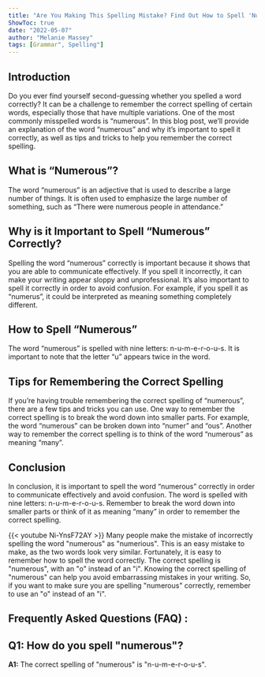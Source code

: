 ```yaml
---
title: "Are You Making This Spelling Mistake? Find Out How to Spell 'Numerous' Right Now!"
ShowToc: true 
date: "2022-05-07"
author: "Melanie Massey" 
tags: [Grammar", Spelling"]
---
```

## Introduction
Do you ever find yourself second-guessing whether you spelled a word correctly? It can be a challenge to remember the correct spelling of certain words, especially those that have multiple variations. One of the most commonly misspelled words is “numerous”. In this blog post, we’ll provide an explanation of the word “numerous” and why it’s important to spell it correctly, as well as tips and tricks to help you remember the correct spelling. 

## What is “Numerous”?
The word “numerous” is an adjective that is used to describe a large number of things. It is often used to emphasize the large number of something, such as “There were numerous people in attendance.” 

## Why is it Important to Spell “Numerous” Correctly?
Spelling the word “numerous” correctly is important because it shows that you are able to communicate effectively. If you spell it incorrectly, it can make your writing appear sloppy and unprofessional. It’s also important to spell it correctly in order to avoid confusion. For example, if you spell it as “numerus”, it could be interpreted as meaning something completely different. 

## How to Spell “Numerous”
The word “numerous” is spelled with nine letters: n-u-m-e-r-o-u-s. It is important to note that the letter “u” appears twice in the word. 

## Tips for Remembering the Correct Spelling
If you’re having trouble remembering the correct spelling of “numerous”, there are a few tips and tricks you can use. One way to remember the correct spelling is to break the word down into smaller parts. For example, the word “numerous” can be broken down into “numer” and “ous”. Another way to remember the correct spelling is to think of the word “numerous” as meaning “many”. 

## Conclusion
In conclusion, it is important to spell the word “numerous” correctly in order to communicate effectively and avoid confusion. The word is spelled with nine letters: n-u-m-e-r-o-u-s. Remember to break the word down into smaller parts or think of it as meaning “many” in order to remember the correct spelling.

{{< youtube Ni-YnsF72AY >}} 
Many people make the mistake of incorrectly spelling the word "numerous" as "numerious". This is an easy mistake to make, as the two words look very similar. Fortunately, it is easy to remember how to spell the word correctly. The correct spelling is "numerous", with an "o" instead of an "i". Knowing the correct spelling of "numerous" can help you avoid embarrassing mistakes in your writing. So, if you want to make sure you are spelling "numerous" correctly, remember to use an "o" instead of an "i".

## Frequently Asked Questions (FAQ) :
## Q1: How do you spell "numerous"?

**A1:** The correct spelling of "numerous" is "n-u-m-e-r-o-u-s".






